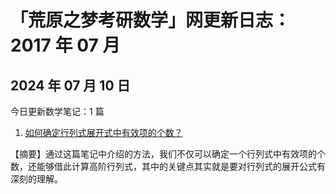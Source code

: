 # 「荒原之梦考研数学」网更新日志：2017 年 07 月

## 2024 年 07 月 10 日

今日更新数学笔记：1 篇

1. [如何确定行列式展开式中有效项的个数？](https://zhaokaifeng.com/21392/)

【摘要】通过这篇笔记中介绍的方法，我们不仅可以确定一个行列式中有效项的个数，还能够借此计算高阶行列式，其中的关键点其实就是要对行列式的展开公式有深刻的理解。